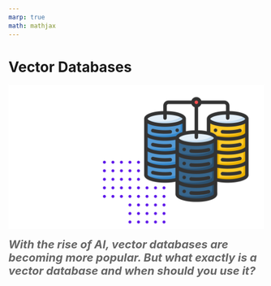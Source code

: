 ```yaml
---
marp: true
math: mathjax
---
```


# Vector Databases

![bg right 99%](./vector-db-banner.png)

<i style="font-size: 22px; font-weight: bold; color: #666">With the rise of AI, vector databases are becoming more popular. But what exactly is a vector database and when should you use it? </i>

